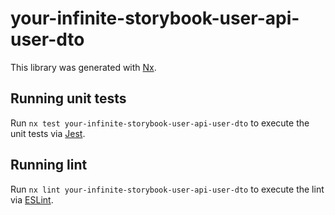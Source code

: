 # your-infinite-storybook-user-api-user-dto

This library was generated with [Nx](https://nx.dev).

## Running unit tests

Run `nx test your-infinite-storybook-user-api-user-dto` to execute the unit tests via [Jest](https://jestjs.io).

## Running lint

Run `nx lint your-infinite-storybook-user-api-user-dto` to execute the lint via [ESLint](https://eslint.org/).
